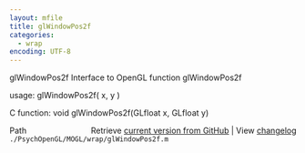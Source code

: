 ```yaml
---
layout: mfile
title: glWindowPos2f
categories:
  - wrap
encoding: UTF-8
---
```


glWindowPos2f  Interface to OpenGL function glWindowPos2f

usage:  glWindowPos2f\( x, y \)

C function:  void glWindowPos2f\(GLfloat x, GLfloat y\)


<div class="code_header" style="text-align:right;">
  <span style="float:left;">Path&nbsp;&nbsp;</span> <span class="counter">Retrieve <a href=
  "https://raw.github.com/Psychtoolbox-3/Psychtoolbox-3/beta/./PsychOpenGL/MOGL/wrap/glWindowPos2f.m">current version from GitHub</a> | View <a href=
  "https://github.com/Psychtoolbox-3/Psychtoolbox-3/commits/beta/./PsychOpenGL/MOGL/wrap/glWindowPos2f.m">changelog</a></span>
</div>
<div class="code">
  <code>./PsychOpenGL/MOGL/wrap/glWindowPos2f.m</code>
</div>
